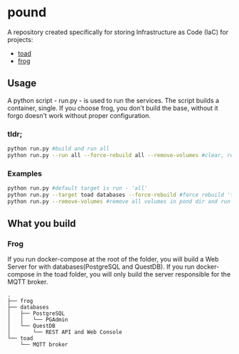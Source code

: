 # pound
A repository created specifically for storing Infrastructure as Code (IaC) for projects:
* [toad]([https://linktodocumentation](https://github.com/MateuszMiekicki/toad))
* [frog]([https://linktodocumentation](https://github.com/MateuszMiekicki/frog))

## Usage
A python script - run.py - is used to run the services. The script builds a container, single. If you choose frog, you don't build the base, without it forgo doesn't work without proper configuration.
### tldr;
```bash
python run.py #build and run all
python run.py --run all --force-rebuild all --remove-volumes #clear, rebuild and run all
```
### Examples
```bash
python run.py #default target is run - 'all'
python run.py --target toad databases --force-rebuild #force rebuild 'toad' and run 'toad' and 'database'
python run.py --remove-volumes #remove all volumes in pond dir and run target 'all'
```
## What you build
### Frog
If you run docker-compose at the root of the folder, you will build a Web Server for with databases(PostgreSQL and QuestDB). If you run docker-compose in the toad folder, you will only build the server responsible for the MQTT broker.
```
.
├── frog
├── databases
│   ├── PostgreSQL
│   │   └── PGAdmin
│   └── QuestDB
│       └── REST API and Web Console
└── toad
    └── MQTT broker
```
